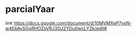 # parcialYaar

link https://docs.google.com/document/d/10MVMXeP7vxN-w4EbAvSGoRHOZsVRJ3OJ2YDu0wcLYZk/edit#
